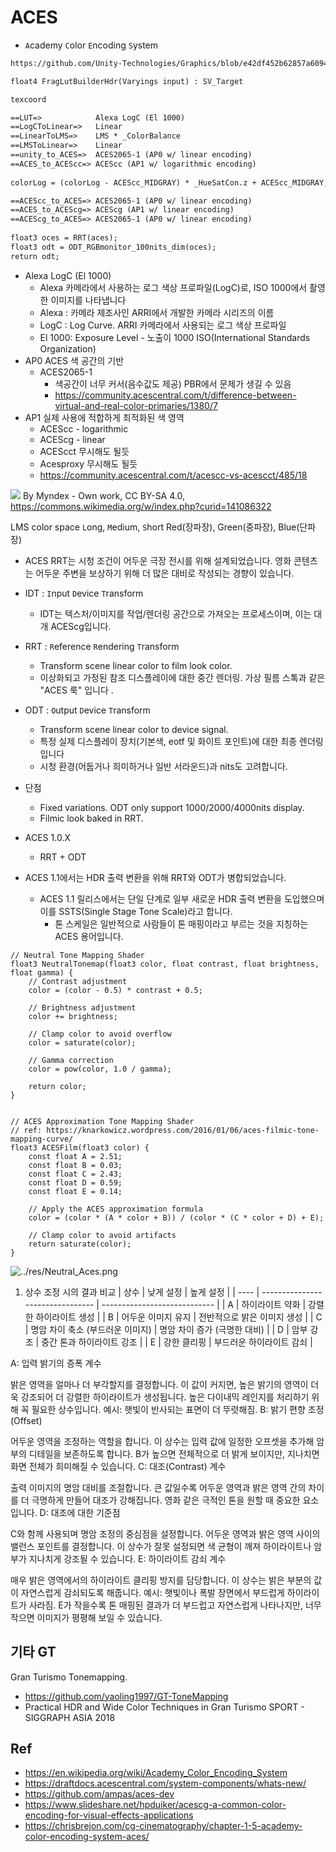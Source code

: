 # ACES

- `A`cademy `C`olor `E`ncoding `S`ystem 

``` txt
https://github.com/Unity-Technologies/Graphics/blob/e42df452b62857a60944aed34f02efa1bda50018/Packages/com.unity.render-pipelines.universal/Shaders/PostProcessing/LutBuilderHdr.shader

float4 FragLutBuilderHdr(Varyings input) : SV_Target

texcoord

==LUT=>            Alexa LogC (El 1000)
==LogCToLinear=>   Linear
==LinearToLMS=>    LMS * _ColorBalance
==LMSToLinear=>    Linear
==unity_to_ACES=>  ACES2065-1 (AP0 w/ linear encoding)
==ACES_to_ACEScc=> ACEScc (AP1 w/ logarithmic encoding)
  
colorLog = (colorLog - ACEScc_MIDGRAY) * _HueSatCon.z + ACEScc_MIDGRAY;

==ACEScc_to_ACES=> ACES2065-1 (AP0 w/ linear encoding)
==ACES_to_ACEScg=> ACEScg (AP1 w/ linear encoding)
==ACEScg_to_ACES=> ACES2065-1 (AP0 w/ linear encoding)
  
float3 oces = RRT(aces);
float3 odt = ODT_RGBmonitor_100nits_dim(oces);
return odt;

```

- Alexa LogC (El 1000)
  - Alexa 카메라에서 사용하는 로그 색상 프로파일(LogC)로, ISO 1000에서 촬영한 이미지를 나타냅니다
  - Alexa : 카메라 제조사인 ARRI에서 개발한 카메라 시리즈의 이름
  - LogC : Log Curve. ARRI 카메라에서 사용되는 로그 색상 프로파일
  - El 1000: Exposure Level - 노출이 1000 ISO(International Standards Organization)
- AP0 ACES 색 공간의 기반
  - ACES2065-1
    - 색공간이 너무 커서(음수값도 제공) PBR에서 문제가 생길 수 있음
    - https://community.acescentral.com/t/difference-between-virtual-and-real-color-primaries/1380/7
- AP1 실제 사용에 적합하게 최적화된 색 영역
  - ACEScc - logarithmic
  - ACEScg - linear
  - ACEScct 무시해도 될듯
  - Acesproxy 무시해도 될듯
  - https://community.acescentral.com/t/acescc-vs-acescct/485/18

![](../res/CIE_1931_chromaticity_ACES_sRGB_gamut_comparison_CreativeCommons_v06.svg)
By Myndex - Own work, CC BY-SA 4.0, https://commons.wikimedia.org/w/index.php?curid=141086322

LMS color space
  `L`ong, `M`edium, `S`hort
    Red(장파장), Green(중파장), Blue(단파장)



- ACES RRT는 시청 조건이 어두운 극장 전시를 위해 설계되었습니다. 영화 콘텐츠는 어두운 주변을 보상하기 위해 더 많은 대비로 작성되는 경향이 있습니다.


- IDT : `I`nput `D`evice `T`ransform
  - IDT는 텍스처/이미지를 작업/렌더링 공간으로 가져오는 프로세스이며, 이는 대개 ACEScg입니다.
- RRT : `R`eference `R`endering `T`ransform
  - Transform scene linear color to film look color.
  - 이상화되고 가정된 참조 디스플레이에 대한 중간 렌더링. 가상 필름 스톡과 같은 "ACES 룩" 입니다 .
- ODT : `O`utput `D`evice `T`ransform
  - Transform scene linear color to device signal.
  - 특정 실제 디스플레이 장치(기본색, eotf 및 화이트 포인트)에 대한 최종 렌더링입니다
  - 시청 환경(어둡거나 희미하거나 일반 서라운드)과 nits도 고려합니다.

- 단점
  - Fixed variations. ODT only support 1000/2000/4000nits display.
  - Filmic look baked in RRT.




- ACES 1.0.X
  - RRT + ODT
- ACES 1.1에서는 HDR 출력 변환을 위해 RRT와 ODT가 병합되었습니다.
  - ACES 1.1 릴리스에서는 단일 단계로 일부 새로운 HDR 출력 변환을 도입했으며 이를 SSTS(Single Stage Tone Scale)라고 합니다.
    - 톤 스케일은 일반적으로 사람들이 톤 매핑이라고 부르는 것을 지칭하는 ACES 용어입니다.


``` hlsl
// Neutral Tone Mapping Shader
float3 NeutralTonemap(float3 color, float contrast, float brightness, float gamma) {
    // Contrast adjustment
    color = (color - 0.5) * contrast + 0.5;

    // Brightness adjustment
    color += brightness;

    // Clamp color to avoid overflow
    color = saturate(color);

    // Gamma correction
    color = pow(color, 1.0 / gamma);

    return color;
}


// ACES Approximation Tone Mapping Shader
// ref: https://knarkowicz.wordpress.com/2016/01/06/aces-filmic-tone-mapping-curve/
float3 ACESFilm(float3 color) {
    const float A = 2.51;
    const float B = 0.03;
    const float C = 2.43;
    const float D = 0.59;
    const float E = 0.14;

    // Apply the ACES approximation formula
    color = (color * (A * color + B)) / (color * (C * color + D) + E);

    // Clamp color to avoid artifacts
    return saturate(color);
}

```

![../res/Neutral_Aces.png](../res/Neutral_Aces.png)


1. 상수 조정 시의 결과 비교
| 상수 | 낮게 설정                        | 높게 설정                    |
| ---- | -------------------------------- | ---------------------------- |
| A    | 하이라이트 약화                  | 강렬한 하이라이트 생성       |
| B    | 어두운 이미지 유지               | 전반적으로 밝은 이미지 생성  |
| C    | 명암 차이 축소 (부드러운 이미지) | 명암 차이 증가 (극명한 대비) |
| D    | 암부 강조                        | 중간 톤과 하이라이트 강조    |
| E    | 강한 클리핑                      | 부드러운 하이라이트 감쇠     |


A: 입력 밝기의 증폭 계수

밝은 영역을 얼마나 더 부각할지를 결정합니다.
이 값이 커지면, 높은 밝기의 영역이 더욱 강조되어 더 강렬한 하이라이트가 생성됩니다.
높은 다이내믹 레인지를 처리하기 위해 꼭 필요한 상수입니다.
예시: 햇빛이 반사되는 표면이 더 뚜렷해짐.
B: 밝기 편향 조정 (Offset)

어두운 영역을 조정하는 역할을 합니다.
이 상수는 입력 값에 일정한 오프셋을 추가해 암부의 디테일을 보존하도록 합니다.
B가 높으면 전체적으로 더 밝게 보이지만, 지나치면 화면 전체가 희미해질 수 있습니다.
C: 대조(Contrast) 계수

출력 이미지의 명암 대비를 조절합니다.
큰 값일수록 어두운 영역과 밝은 영역 간의 차이를 더 극명하게 만들어 대조가 강해집니다.
영화 같은 극적인 톤을 원할 때 중요한 요소입니다.
D: 대조에 대한 기준점

C와 함께 사용되며 명암 조정의 중심점을 설정합니다.
어두운 영역과 밝은 영역 사이의 밸런스 포인트를 결정합니다.
이 상수가 잘못 설정되면 색 균형이 깨져 하이라이트나 암부가 지나치게 강조될 수 있습니다.
E: 하이라이트 감쇠 계수

매우 밝은 영역에서의 하이라이트 클리핑 방지를 담당합니다.
이 상수는 밝은 부분의 값이 자연스럽게 감쇠되도록 해줍니다.
예시: 햇빛이나 폭발 장면에서 부드럽게 하이라이트가 사라짐.
E가 작을수록 톤 매핑된 결과가 더 부드럽고 자연스럽게 나타나지만, 너무 작으면 이미지가 평평해 보일 수 있습니다.


## 기타 GT

Gran Turismo Tonemapping.

- <https://github.com/yaoling1997/GT-ToneMapping>
- Practical HDR and Wide Color Techniques in Gran Turismo SPORT - SIGGRAPH ASIA 2018





## Ref

- <https://en.wikipedia.org/wiki/Academy_Color_Encoding_System>
- <https://draftdocs.acescentral.com/system-components/whats-new/>
- <https://github.com/ampas/aces-dev>
- <https://www.slideshare.net/hpduiker/acescg-a-common-color-encoding-for-visual-effects-applications>
- <https://chrisbrejon.com/cg-cinematography/chapter-1-5-academy-color-encoding-system-aces/>
